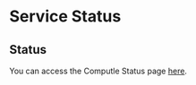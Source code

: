 # Service Status

## Status

You can access the Computle Status page [here](https://status.computle.com).

